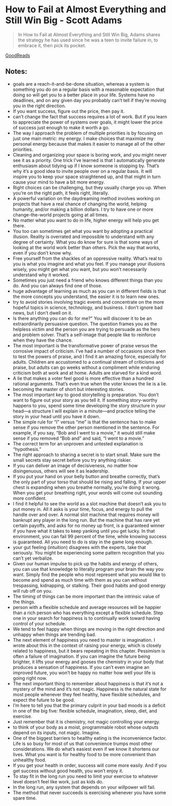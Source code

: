 # How to Fail at Almost Everything and Still Win Big - Scott Adams

> In How to Fail at Almost Everything and Still Win Big, Adams shares the strategy he has used since he was a teen to invite failure in, to embrace it, then pick its pocket.

[GoodReads](https://www.goodreads.com/en/book/show/17859574)

## Notes:

- goals are a reach-it-and-be-done situation, whereas a system is something you do on a regular basis with a reasonable expectation that doing so will get you to a better place in your life. Systems have no deadlines, and on any given day you probably can’t tell if they’re moving you in the right direction.
- If you want success, figure out the price, then pay it.
- can’t change the fact that success requires a lot of work. But if you learn to appreciate the power of systems over goals, it might lower the price of success just enough to make it worth a go.
- The way I approach the problem of multiple priorities is by focusing on just one main metric: my energy. I make choices that maximize my personal energy because that makes it easier to manage all of the other priorities.
- Cleaning and organizing your space is boring work, and you might never see it as a priority. One trick I’ve learned is that I automatically generate enthusiasm about tidying up if I know someone is stopping by. That’s why it’s a good idea to invite people over on a regular basis. It will inspire you to keep your space straightened up, and that might in turn cause your mind to have a bit more energy.
- Right choices can be challenging, but they usually charge you up. When you’re on the right path, it feels right, literally.
- A powerful variation on the daydreaming method involves working on projects that have a real chance of changing the world, helping humanity, and/or making a billion dollars. I try to have one or more change-the-world projects going at all times.
- No matter what you want to do in life, higher energy will help you get there.
- You too can sometimes get what you want by adopting a practical illusion. Reality is overrated and impossible to understand with any degree of certainty. What you do know for sure is that some ways of looking at the world work better than others. Pick the way that works, even if you don’t know why.
- Free yourself from the shackles of an oppressive reality. What’s real to you is what you imagine and what you feel. If you manage your illusions wisely, you might get what you want, but you won’t necessarily understand why it worked.
- Sometimes you just need a friend who knows different things than you do. And you can always find one of those.
- huge advantage of learning as much as you can in different fields is that the more concepts you understand, the easier it is to learn new ones.
- try to avoid stories involving tragic events and concentrate on the more hopeful topics in science, technology, and business. I don’t ignore bad news, but I don’t dwell on it.
- Is there anything you can do for me?” You will discover it to be an extraordinarily persuasive question. The question frames you as the helpless victim and the person you are trying to persuade as the hero and problem solver. That’s a self-image that people like to reinforce when they have the chance.
- The most important is the transformative power of praise versus the corrosive impact of criticism. I’ve had a number of occasions since then to test the powers of praise, and I find it an amazing force, especially for adults. Children are accustomed to a continual stream of criticisms and praise, but adults can go weeks without a compliment while enduring criticism both at work and at home. Adults are starved for a kind word.
- A lie that makes a voter feel good is more effective than a hundred rational arguments. That’s even true when the voter knows the lie is a lie.
- becoming the master of short but interesting stories.
- The most important key to good storytelling is preparation. You don’t want to figure out your story as you tell it. If something story-worthy happens to you, spend some time developing the story structure in your head—a structure I will explain in a minute—and practice telling the story in your head until you have it down.
- The simple rule for “I” versus “me” is that the sentence has to make sense if you remove the other person mentioned in the sentence. For example, if you say, “Bob and I went to a movie,” it would still make sense if you removed “Bob and” and said, “I went to a movie.”
- The correct term for an unproven and untested explanation is “hypothesis.”
- The right approach to sharing a secret is to start small. Make sure the small secrets stay secret before you try anything riskier.
- If you can deliver an image of decisiveness, no matter how disingenuous, others will see it as leadership.
- If you put your hand on your belly button and breathe correctly, that’s the only part of your torso that should be rising and falling. If your upper chest is expanding when you breathe normally, you’re doing it wrong. When you get your breathing right, your words will come out sounding more confident.
- I find it helpful to see the world as a slot machine that doesn’t ask you to put money in. All it asks is your time, focus, and energy to pull the handle over and over. A normal slot machine that requires money will bankrupt any player in the long run. But the machine that has rare yet certain payoffs, and asks for no money up front, is a guaranteed winner if you have what it takes to keep yanking until you get lucky. In that environment, you can fail 99 percent of the time, while knowing success is guaranteed. All you need to do is stay in the game long enough.
- your gut feeling (intuition) disagrees with the experts, take that seriously. You might be experiencing some pattern recognition that you can’t yet verbalize.
- Given our human impulse to pick up the habits and energy of others, you can use that knowledge to literally program your brain the way you want. Simply find the people who most represent what you would like to become and spend as much time with them as you can without trespassing, kidnapping, or stalking. Their good habits and good energy will rub off on you.
- The timing of things can be more important than the intrinsic value of the things.
- person with a flexible schedule and average resources will be happier than a rich person who has everything except a flexible schedule. Step one in your search for happiness is to continually work toward having control of your schedule.
- We tend to feel happy when things are moving in the right direction and unhappy when things are trending bad.
- The next element of happiness you need to master is imagination. I wrote about this in the context of raising your energy, which is closely related to happiness, but it bears repeating in this chapter. Pessimism is often a failure of imagination. If you can imagine the future being brighter, it lifts your energy and gooses the chemistry in your body that produces a sensation of happiness. If you can’t even imagine an improved future, you won’t be happy no matter how well your life is going right now.
- The next important thing to remember about happiness is that it’s not a mystery of the mind and it’s not magic. Happiness is the natural state for most people whenever they feel healthy, have flexible schedules, and expect the future to be good.
- I’m here to tell you that the primary culprit in your bad moods is a deficit in one of the big five: flexible schedule, imagination, sleep, diet, and exercise.
- Just remember that it is chemistry, not magic controlling your energy.
- to think of your body as a moist, programmable robot whose outputs depend on its inputs, not magic. Imagine.
- One of the biggest barriers to healthy eating is the inconvenience factor. Life is so busy for most of us that convenience trumps most other considerations. We do what’s easiest even if we know it shortens our lives. What you want is for healthy food to be more convenient than unhealthy food.
- If you get your health in order, success will come more easily. And if you get success without good health, you won’t enjoy it.
- To stay fit in the long run you need to limit your exercise to whatever level doesn’t feel like work, just as kids do.
- In the long run, any system that depends on your willpower will fail.
- The method that never succeeds is exercising whenever you have some spare time.
